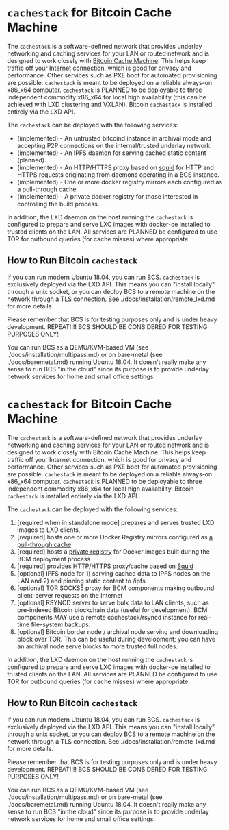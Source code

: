 
# `cachestack` for Bitcoin Cache Machine

The `cachestack` is a software-defined network that provides underlay networking and caching services for your LAN or routed network and is designed to work closely with [Bitcoin Cache Machine](https://github.com/farscapian/bitcoincachemachine). This helps keep traffic off your Internet connection, which is good for privacy and performance. Other services such as PXE boot for automated provisioning are possible. `cachestack` is meant to be deployed on a reliable always-on x86_x64 computer. `cachestack` is PLANNED to be deployable to three independent commodity x86_x64 for local high availability (this can be achieved with LXD clustering and VXLAN). Bitcoin `cachestack` is installed entirely via the LXD API.

The `cachestack` can be deployed with the following services:

* (implemented) - An untrusted bitcoind instance in archival mode and accepting P2P connections on the internal/trusted underlay network.
* (implemented) - An IPFS daemon for serving cached static content (planned).
* (implemented) - An HTTP/HTTPS proxy based on [squid]("http://www.squid-cache.org/") for HTTP and HTTPS requests originating from daemons operating in a BCS instance.
* (implemented) - One or more docker registry mirrors each configured as a pull-through cache.
* (implemented) - A private docker registry for those interested in controlling the build process.

In addition, the LXD daemon on the host running the `cachestack` is configured to prepare and serve LXC images with docker-ce installed to trusted clients on the LAN. All services are PLANNED be configured to use TOR for outbound queries (for cache misses) where appropriate. 

## How to Run Bitcoin `cachestack`

If you can run modern Ubuntu 18.04, you can run BCS. `cachestack` is exclusively deployed via the LXD API. This means you can "install locally" through a unix socket, or you can deploy BCS to a remote machine on the network through a TLS connection. See ./docs/installation/remote_lxd.md for more details.

Please remember that BCS is for testing purposes only and is under heavy development. REPEAT!!!! BCS SHOULD BE CONSIDERED FOR TESTING PURPOSES ONLY!

You can run BCS as a QEMU/KVM-based VM (see ./docs/installation/multipass.md) or on bare-metal (see ./docs/baremetal.md) running Ubuntu 18.04.  It doesn't really make any sense to run BCS "in the cloud" since its purpose is to provide underlay network services for home and small office settings.

# `cachestack` for Bitcoin Cache Machine

The `cachestack` is a software-defined network that provides underlay networking and caching services for your LAN or routed network and is designed to work closely with Bitcoin Cache Machine. This helps keep traffic off your Internet connection, which is good for privacy and performance. Other services such as PXE boot for automated provisioning are possible. `cachestack` is meant to be deployed on a reliable always-on x86_x64 computer. `cachestack` is PLANNED to be deployable to three independent commodity x86_x64 for local high availability. Bitcoin `cachestack` is installed entirely via the LXD API.

The `cachestack` can be deployed with the following services:
1) [required when in standalone mode] prepares and serves trusted LXD images to LXD clients,
2) [required] hosts one or more Docker Registry mirrors configured as [a pull-through cache](https://docs.docker.com/registry/recipes/mirror/)
3) [required] hosts a [private registry](https://docs.docker.com/registry/deploying/) for Docker images built during the BCM deployment process
4) [required] provides HTTP/HTTPS proxy/cache based on [Squid](http://www.squid-cache.org/)
5) [optional] IPFS node for 1) serving cached data to IPFS nodes on the LAN and 2) and pinning static content to /ipfs
6) [optional] TOR SOCKS5 proxy for BCM components making outbound client-server requests on the Internet
6) [optional] RSYNCD server to serve bulk data to LAN clients, such as pre-indexed Bitcoin blockchain data (useful for development). BCM components MAY use a remote cachestack/rsyncd instance for real-time file-system backups.
5) [optional] Bitcoin border node / archival node serving and downloading block over TOR. This can be useful during development; you can have an archival node serve blocks to more trusted full nodes.



In addition, the LXD daemon on the host running the `cachestack` is configured to prepare and serve LXC images with docker-ce installed to trusted clients on the LAN. All services are PLANNED be configured to use TOR for outbound queries (for cache misses) where appropriate. 

## How to Run Bitcoin `cachestack`

If you can run modern Ubuntu 18.04, you can run BCS. `cachestack` is exclusively deployed via the LXD API. This means you can "install locally" through a unix socket, or you can deploy BCS to a remote machine on the network through a TLS connection. See ./docs/installation/remote_lxd.md for more details.

Please remember that BCS is for testing purposes only and is under heavy development. REPEAT!!!! BCS SHOULD BE CONSIDERED FOR TESTING PURPOSES ONLY!

You can run BCS as a QEMU/KVM-based VM (see ./docs/installation/multipass.md) or on bare-metal (see ./docs/baremetal.md) running Ubuntu 18.04.  It doesn't really make any sense to run BCS "in the cloud" since its purpose is to provide underlay network services for home and small office settings.

